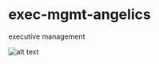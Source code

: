 # exec-mgmt-angelics
executive management


![alt text](http://onelaw.us/images/2020/logos-black/logo-blk-Angelics.png)
